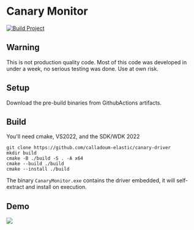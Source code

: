 # Canary Monitor

[![Build Project](https://github.com/calladoum-elastic/canary-driver/actions/workflows/build.yml/badge.svg)](https://github.com/calladoum-elastic/canary-driver/actions/workflows/build.yml)

## Warning

This is not production quality code. Most of this code was developed in under a week, no serious testing was done.
Use at own risk.

## Setup

Download the pre-build binaries from GithubActions artifacts.

## Build

You'll need cmake, VS2022, and the SDK/WDK 2022

```
git clone https://github.com/calladoum-elastic/canary-driver
mkdir build
cmake -B ./build -S . -A x64
cmake --build ./build
cmake --install ./build
```

The binary `CanaryMonitor.exe` contains the driver embedded, it will self-extract and install on execution.

## Demo

[![](https://github.com/calladoum-elastic/canary-driver/assets/85187342/49df767f-24f4-4247-b71a-bb0fa415b5f8)](https://youtu.be/dIUV175EV3Q)

